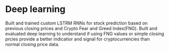 # Deep learning

Built and trained custom LSTRM RNNs for stock prediction based on previous closing prices and Crypto Fear and Greed Index(FNG).  Built and evaluated deep learning to understand if using FNG values or simple closing prcies provide a better indicatior and signal for cryptocurrencies than normal closing price data.
